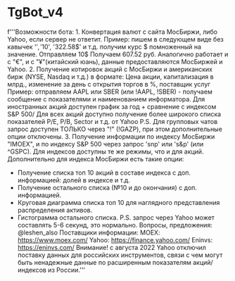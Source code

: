 # TgBot_v4
f'''Возможности бота:
    1. Конвертация валют с сайта МосБиржи, либо Yahoo, если сервер не ответит.
Пример: пишем в следующем виде без кавычек '$', '10$', '322.58$' и т.д. получим курс $ помноженный на значение.
Отправляем 10$ Получаем 607.52 руб. 
Аналогично работает и с "€", и  с "¥"(китайский юань), данные предоставляются МосБиржей и Yahoo.
    2. Получение котировок акций с МосБиржи и американских бирж (NYSE, Nasdaq и т.д.) в формате:
Цена акции, капитализация в млрд., изменение за день с открытия торгов в %, поставщик услуг
Пример: отправляем AAPL или SBER (или !AAPL, !SBER) - получаем сообщение с показателями и наименованием информатора.
Для иностранных акций доступен график за год + сравнение с индексом S&P 500/
Для всех акций доступно получение более широкого списка показателей P/E, P/B, Sector и т.д. от Yahoo
P.S. Для групповых чатов запрос доступен ТОЛЬКО через "!" (!GAZP), при этом дополнительные опции отключены.
    3. Получение информации по индексу МосБиржи "IMOEX", и по индексу S&P 500 через запрос 'snp' или 's&p' (или ^GSPC).
Для индексов доступны те же режимы, что и для акций. 
Дополнительно для индекса МосБиржи есть такие опции:
* Получение списка топ 10 акций в составе индекса с доп. информацией: долей в индексе и т.д.
* Получение остального списка (№10 и до окончания) с доп. информацией.
* Круговая диаграмма списка топ 10 для наглядного представления распределения активов.
* Гистограмма остального  списка.
P.S. запрос через Yahoo может составлять 5-6 секунд, это нормально.
Вопросы, предложения: @leshen_also
Поставщики информации:
MOEX:   https://www.moex.com/
Yahoo:  https://finance.yahoo.com/
Eninvs: https://eninvs.com/
Внимание! с августа 2022 Yahoo отключил поставку данных для российских инструментов, связи с чем могут быть ненадежные 
данные по расширенным показателям акций/ индексов из России.'''
